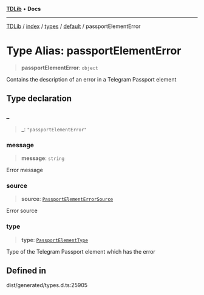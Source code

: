 [**TDLib**](../../../../../../README.md) • **Docs**

***

[TDLib](../../../../../../modules.md) / [index](../../../../../README.md) / [types](../../../README.md) / [default](../README.md) / passportElementError

# Type Alias: passportElementError

> **passportElementError**: `object`

Contains the description of an error in a Telegram Passport element

## Type declaration

### \_

> **\_**: `"passportElementError"`

### message

> **message**: `string`

Error message

### source

> **source**: [`PassportElementErrorSource`](PassportElementErrorSource.md)

Error source

### type

> **type**: [`PassportElementType`](PassportElementType.md)

Type of the Telegram Passport element which has the error

## Defined in

dist/generated/types.d.ts:25905
